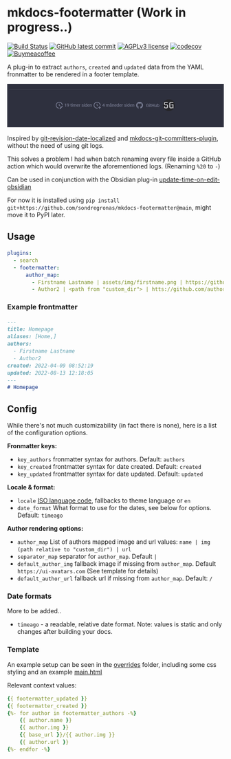 # mkdocs-footermatter (Work in progress..)
[![Build Status](https://img.shields.io/github/workflow/status/sondregronas/mkdocs-footermatter/CI)](https://github.com/sondregronas/mkdocs-footermatter/)
[![GitHub latest commit](https://img.shields.io/github/last-commit/sondregronas/mkdocs-footermatter)](https://github.com/sondregronas/mkdocs-footermatter/commit/)
[![AGPLv3 license](https://img.shields.io/github/license/sondregronas/mkdocs-footermatter)](https://www.gnu.org/licenses/agpl-3.0.en.html)
[![codecov](https://codecov.io/gh/sondregronas/mkdocs-footermatter/branch/main/graph/badge.svg?token=N5IDI7Q4NZ)](https://codecov.io/gh/sondregronas/mkdocs-footermatter)
[![Buymeacoffee](https://badgen.net/badge/icon/buymeacoffee?icon=buymeacoffee&label)](https://www.buymeacoffee.com/u92RMis)

A plug-in to extract `authors`, `created` and `updated` data from the YAML fronmatter to be rendered in a footer template.

![img.png](img.png)

Inspired by [git-revision-date-localized](https://github.com/timvink/mkdocs-git-revision-date-localized-plugin) and [mkdocs-git-committers-plugin](https://github.com/ojacques/mkdocs-git-committers-plugin-2), without the need of using git logs.

This solves a problem I had when batch renaming every file inside a GitHub action which would overwrite the aforementioned logs. (Renaming `%20` to `-`)

Can be used in conjunction with the Obsidian plug-in [update-time-on-edit-obsidian](https://github.com/beaussan/update-time-on-edit-obsidian)

For now it is installed using `pip install git+https://github.com/sondregronas/mkdocs-footermatter@main`, might move it to PyPI later.

## Usage
```yaml
plugins:
  - search
  - footermatter:
      author_map:
        - Firstname Lastname | assets/img/firstname.png | https://github.com/firstnamelastname
        - Author2 | <path from "custom_dir"> | htts://github.com/author2
```

### Example frontmatter
```markdown
---
title: Homepage
aliases: [Home,]
authors:
  - Firstname Lastname
  - Author2
created: 2022-04-09 08:52:19
updated: 2022-08-13 12:18:05
---
# Homepage
```

## Config
While there's not much customizability (in fact there is none), here is a list of the configuration options.

**Fronmatter keys:**
- `key_authors` fronmatter syntax for authors. Default: `authors`
- `key_created` frontmatter syntax for date created. Default: `created`
- `key_updated` frontmatter syntax for date updated. Default: `updated`

**Locale & format:**
- `locale` [ISO language code]((https://github.com/hustcc/timeago/tree/master/src/timeago/locales)), fallbacks to theme language or `en` 
- `date_format` What format to use for the dates, see below for options. Default: `timeago`

**Author rendering options:**
- `author_map` List of authors mapped image and url values: `name | img (path relative to "custom_dir") | url`
- `separator_map` separator for `author_map`. Default `|`
- `default_author_img` fallback image if missing from `author_map`. Default `https://ui-avatars.com` (See template for details)
- `default_author_url` fallback url if missing from `author_map`. Default: `/`

### Date formats
More to be added..
- `timeago` - a readable, relative date format. Note: values is static and only changes after building your docs.

### Template
An example setup can be seen in the [overrides](https://github.com/sondregronas/mkdocs-footermatter/tree/main/overrides) folder, including some css styling and an example [main.html](https://github.com/sondregronas/mkdocs-footermatter/blob/main/overrides/main.html)

Relevant context values:
```yaml
{{ footermatter_updated }}
{{ footermatter_created }}
{%- for author in footermatter_authors -%}
    {{ author.name }}
    {{ author.img }} 
    {{ base_url }}/{{ author.img }}
    {{ author.url }}
{%- endfor -%}
```
